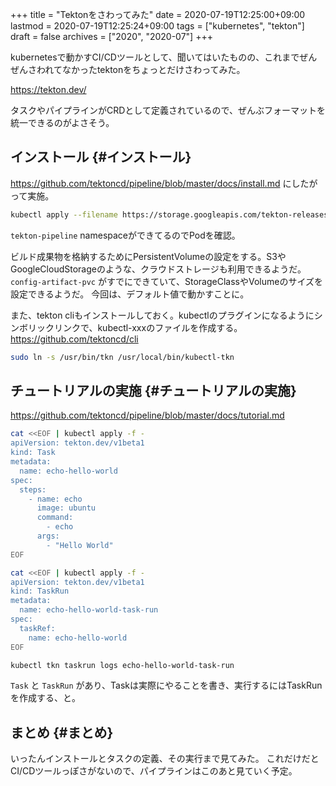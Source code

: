 +++
title = "Tektonをさわってみた"
date = 2020-07-19T12:25:00+09:00
lastmod = 2020-07-19T12:25:24+09:00
tags = ["kubernetes", "tekton"]
draft = false
archives = ["2020", "2020-07"]
+++

kubernetesで動かすCI/CDツールとして、聞いてはいたものの、これまでぜんぜんさわれてなかったtektonをちょっとだけさわってみた。

<https://tekton.dev/>

タスクやパイプラインがCRDとして定義されているので、ぜんぶフォーマットを統一できるのがよさそう。


## インストール {#インストール}

<https://github.com/tektoncd/pipeline/blob/master/docs/install.md>
にしたがって実施。

```bash
kubectl apply --filename https://storage.googleapis.com/tekton-releases/pipeline/latest/release.yaml
```

`tekton-pipeline` namespaceができてるのでPodを確認。

ビルド成果物を格納するためにPersistentVolumeの設定をする。S3やGoogleCloudStorageのような、クラウドストレージも利用できるようだ。
`config-artifact-pvc` がすでにできていて、StorageClassやVolumeのサイズを設定できるようだ。
今回は、デフォルト値で動かすことに。

また、tekton cliもインストールしておく。kubectlのプラグインになるようにシンボリックリンクで、kubectl-xxxのファイルを作成する。
<https://github.com/tektoncd/cli>

```bash
sudo ln -s /usr/bin/tkn /usr/local/bin/kubectl-tkn
```


## チュートリアルの実施 {#チュートリアルの実施}

<https://github.com/tektoncd/pipeline/blob/master/docs/tutorial.md>

```bash
cat <<EOF | kubectl apply -f -
apiVersion: tekton.dev/v1beta1
kind: Task
metadata:
  name: echo-hello-world
spec:
  steps:
    - name: echo
      image: ubuntu
      command:
        - echo
      args:
        - "Hello World"
EOF

cat <<EOF | kubectl apply -f -
apiVersion: tekton.dev/v1beta1
kind: TaskRun
metadata:
  name: echo-hello-world-task-run
spec:
  taskRef:
    name: echo-hello-world
EOF

kubectl tkn taskrun logs echo-hello-world-task-run
```

`Task` と `TaskRun` があり、Taskは実際にやることを書き、実行するにはTaskRunを作成する、と。


## まとめ {#まとめ}

いったんインストールとタスクの定義、その実行まで見てみた。
これだけだとCI/CDツールっぽさがないので、パイプラインはこのあと見ていく予定。
